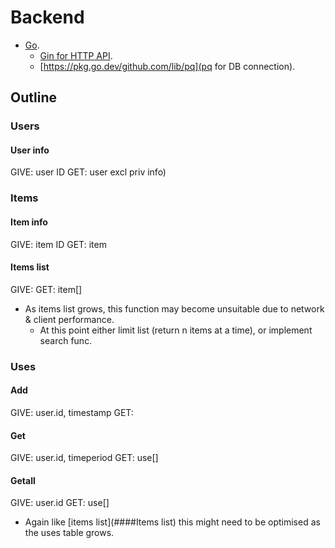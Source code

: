 # Backend
* [Go](https://go.dev).
    * [Gin for HTTP API](https://pkg.go.dev/github.com/gin-gonic/gin).
    * [https://pkg.go.dev/github.com/lib/pq](pq for DB connection).

## Outline
### Users
#### User info
GIVE: user ID
GET:  user excl priv info)

### Items
#### Item info
GIVE: item ID
GET:  item

#### Items list
GIVE: <nothing>
GET:  item[]

* As items list grows, this function may become unsuitable due to network & client performance.
    * At this point either limit list (return n items at a time), or implement search func.

### Uses
#### Add
GIVE: user.id, timestamp
GET:  <success>

#### Get
GIVE: user.id, timeperiod
GET:  use[]

#### Getall
GIVE: user.id
GET:  use[]

* Again like [items list](####Items list) this might need to be optimised as the uses table grows.
